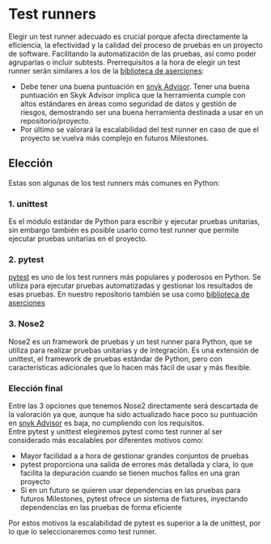 # Test runners
Elegir un test runner adecuado es crucial porque afecta directamente la eficiencia, la efectividad y la calidad del proceso de pruebas en un proyecto de software. Facilitando la automatización de las pruebas, así como poder agruparlas o incluir subtests.
Prerrequisitos a la hora de elegir un test runner serán similares a los de la [biblioteca de aserciones](./biblioteca_aserciones.md):
* Debe tener una buena puntuación en [snyk Advisor](https://snyk.io/advisor/). Tener una buena puntuación en Skyk Advisor implica que la herramienta cumple con altos estándares en áreas como seguridad de datos y gestión de riesgos, demostrando ser una buena herramienta destinada a usar en un repositorio/proyecto.
* Por último se valorará la escalabilidad del test runner en caso de que el proyecto se vuelva más complejo en futuros Milestones.

## Elección
Estas son algunas de los test runners más comunes en Python:
### 1. unittest
Es el módulo estándar de Python para escribir y ejecutar pruebas unitarias, sin embargo también es posible usarlo como test runner que permite ejecutar pruebas unitarias en el proyecto. 

### 2. pytest
[pytest](https://github.com/pytest-dev/pytest) es uno de los test runners más populares y poderosos en Python. Se utiliza para ejecutar pruebas automatizadas y gestionar los resultados de esas pruebas. En nuestro repositorio también se usa como [biblioteca de aserciones](./biblioteca_aserciones.md)

### 3. Nose2
Nose2 es un framework de pruebas y un test runner para Python, que se utiliza para realizar pruebas unitarias y de integración. Es una extensión de unittest, el framework de pruebas estándar de Python, pero con características adicionales que lo hacen más fácil de usar y más flexible. 
### Elección final
Entre las 3 opciones que tenemos Nose2 directamente será descartada de la valoración ya que, aunque ha sido actualizado hace poco su puntuación en [snyk Advisor](https://snyk.io/advisor/python/nose2) es baja, no cumpliendo con los requisitos.  
Entre pytest y unittest elegiremos pytest como test runner al ser considerado más escalables por diferentes motivos como:
* Mayor facilidad a a hora de gestionar grandes conjuntos de pruebas
* pytest proporciona una salida de errores más detallada y clara, lo que facilita la depuración cuando se tienen muchos fallos en una gran proyecto
* Si en un futuro se quieren usar dependencias en las pruebas para futuros Milestones, pytest ofrece un sistema de fixtures, inyectando dependencias en las pruebas de forma eficiente  

Por estos motivos la escalabilidad de pytest es superior a la de unittest, por lo que lo seleccionaremos como test runner.